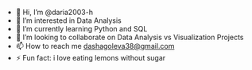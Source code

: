 - 👋 Hi, I’m @daria2003-h
- 👀 I’m interested in Data Analysis
- 🌱 I’m currently learning Python and SQL
- 💞️ I’m looking to collaborate on Data Analysis vs Visualization Projects
- 📫 How to reach me dashagoleva38@gmail.com
- ⚡ Fun fact: i love eating lemons without sugar

<!---
daria2003-h/daria2003-h is a ✨ special ✨ repository because its `README.md` (this file) appears on your GitHub profile.
You can click the Preview link to take a look at your changes.
--->
